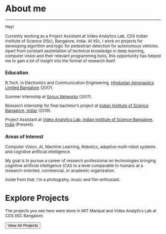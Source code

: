 # About me
---
<p align="justify">
<font size="-1">Hey!<br>
<p>Currently working as a Project Assistant at Video Analytics Lab, CDS Indian Institute of Science (IISc), Bangalore, India. At IISc, I work on projects for developing algorithm and logic for pedestrian detection for autonomous vehicles. Apart from constant assimilation of technical knowledge in deep learning, computer vision and their relevant programming tools, this opportunity has helped me to gain a lot of insight into the format of research itself. </p>

<p><h3>Education</h3> </p>
B.Tech. in Electronics and Communication Engineering, <a href="https://manipal.edu/mit/programs/program-list/btech/btech-electronics-and-communication-engineering.html> Manipal Instistute of Technology (MIT), Manipal, India</a> (2015-2019) with a minor in embedded systems.

<p><h3>Professional Experience</h3></p>
<p>Summer internship at the research division of <a href="https://hal-india.co.in/">Hindustan Aeronautics Limited Bangalore</a> (2017).</p>
<p>Summer internship at <a href="https://ribboncommunications.com/">Sonus Networks</a> (2017).</p>
<p>Research internship for final bachelor’s project at <a href="http://cds.iisc.ac.in/research/labs/">Indian Institute of Science Bangalore, India/<a> (2019).</p>
<p>Project Assistant at <a href="http://cds.iisc.ac.in/research/labs/">Video Analytics Lab, Indian Institute of Science Bangalore, India</a> (Present).</p>

<p><h3>Areas of Interest</h3> </p>
<p>Computer Vision, AI, Machine Learning, Robotics, adaptive multi-robot systems and cognitive artificial intelligence.</p> 

<p>My goal is to pursue a career of research professional on technologies bringing cognitive artificial intelligence (CAI) to a level comparable to humans at a research-oriented, commercial, or academic organization.</p>

<p>Aside from that, I'm a photogrphy, music and film enthusiast.</p>

<div class="section explore-projects">
    <div class="Grid container">
        <div class="Grid-cell left-text u-size5of12 u-after1of12">
            <h1 class="small-title mega-margin">Explore Projects</h1>
            <p class="mega-margin">The projects you see here were done in MIT Manipal and Video Analytics Lab at CDS IISC Bangalore.</p>
            <button onclick="location.href='projects.html'" type="button" class="Button Button--large">View All Projects</button>
        </div>
        <div class="Grid-cell explore-projects-blank"></div>
    </div>
</div>

